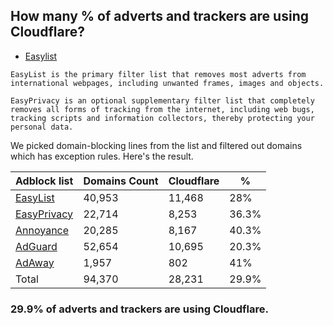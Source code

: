 ## How many % of adverts and trackers are using Cloudflare?


- [Easylist](https://web.archive.org/web/20210516110248/https://easylist.to/)
```
EasyList is the primary filter list that removes most adverts from international webpages, including unwanted frames, images and objects.

EasyPrivacy is an optional supplementary filter list that completely removes all forms of tracking from the internet, including web bugs, tracking scripts and information collectors, thereby protecting your personal data.
```


We picked domain-blocking lines from the list and filtered out domains which has exception rules.
Here's the result.


| Adblock list | Domains Count | Cloudflare | % |
| --- | --- | --- | --- |
| [EasyList](https://easylist.to/easylist/easylist.txt) | 40,953 | 11,468 | 28% |
| [EasyPrivacy](https://easylist.to/easylist/easyprivacy.txt) | 22,714 | 8,253 | 36.3% |
| [Annoyance](https://secure.fanboy.co.nz/fanboy-annoyance.txt) | 20,285 | 8,167 | 40.3% |
| [AdGuard](https://adguardteam.github.io/AdGuardSDNSFilter/Filters/filter.txt) | 52,654 | 10,695 | 20.3% |
| [AdAway](https://raw.githubusercontent.com/AdAway/adaway.github.io/master/hosts.txt) | 1,957 | 802 | 41% |
| Total | 94,370 | 28,231 | 29.9% |


### 29.9% of adverts and trackers are using Cloudflare.